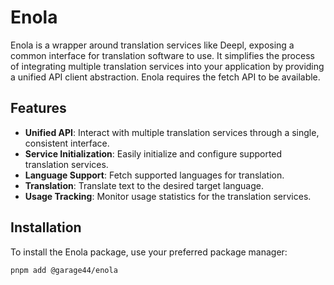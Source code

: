 # Enola

Enola is a wrapper around translation services like Deepl, exposing a common interface for translation software to use. It simplifies the process of integrating multiple translation services into your application by providing a unified API client abstraction. Enola requires the fetch API to be available.

## Features

- **Unified API**: Interact with multiple translation services through a single, consistent interface.
- **Service Initialization**: Easily initialize and configure supported translation services.
- **Language Support**: Fetch supported languages for translation.
- **Translation**: Translate text to the desired target language.
- **Usage Tracking**: Monitor usage statistics for the translation services.

## Installation

To install the Enola package, use your preferred package manager:

```bash
pnpm add @garage44/enola
```